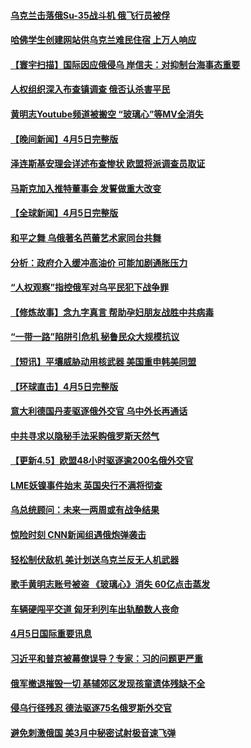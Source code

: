 #### [乌克兰击落俄Su-35战斗机 俄飞行员被俘](../pages/prog202/a103393132.md) 
#### [哈佛学生创建网站供乌克兰难民住宿 上万人响应](../pages/prog202/a103392888.md) 
#### [【寰宇扫描】国际因应俄侵乌 岸信夫：对抑制台海事态重要](../pages/prog202/a103393049.md) 
#### [人权组织深入布查镇调查 俄否认杀害平民](../pages/prog202/a103393053.md) 
#### [黄明志Youtube频道被搬空 “玻璃心”等MV全消失](../pages/prog202/a103392863.md) 
#### [【晚间新闻】4月5日完整版](../pages/prog202/a103393044.md) 
#### [泽连斯基安理会详述布查惨状 欧盟将派调查员取证](../pages/prog202/a103392905.md) 
#### [马斯克加入推特董事会 发誓做重大改变](../pages/prog202/a103392914.md) 
#### [【全球新闻】4月5日完整版](../pages/prog202/a103392866.md) 
#### [和平之舞 乌俄著名芭蕾艺术家同台共舞](../pages/prog202/a103392835.md) 
#### [分析：政府介入缓冲高油价 可能加剧通胀压力](../pages/prog202/a103392806.md) 
#### [“人权观察”指控俄军对乌平民犯下战争罪](../pages/prog202/a103392747.md) 
#### [【修炼故事】念九字真言 帮助孕妇朋友战胜中共病毒](../pages/prog202/a103392786.md) 
#### [“一带一路”陷阱引危机 秘鲁民众大规模抗议](../pages/prog202/a103392779.md) 
#### [【短讯】平壤威胁动用核武器 美国重申韩美同盟](../pages/prog202/a103392776.md) 
#### [【环球直击】4月5日完整版](../pages/prog202/a103392721.md) 
#### [意大利德国丹麦驱逐俄外交官 乌中外长再通话](../pages/prog202/a103392709.md) 
#### [中共寻求以隐秘手法采购俄罗斯天然气](../pages/prog202/a103392561.md) 
#### [【更新4.5】欧盟48小时驱逐逾200名俄外交官](../pages/prog202/a103392315.md) 
#### [LME妖镍事件始末 英国央行不满将彻查](../pages/prog202/a103392607.md) 
#### [乌总统顾问：未来一两周或有战争结果](../pages/prog202/a103392442.md) 
#### [惊险时刻 CNN新闻组遇俄炮弹袭击](../pages/prog202/a103392426.md) 
#### [轻松制伏敌机 美计划送乌克兰反无人机武器](../pages/prog202/a103392412.md) 
#### [歌手黄明志账号被盗 《玻璃心》消失 60亿点击蒸发](../pages/prog202/a103392394.md) 
#### [车辆硬闯平交道 匈牙利列车出轨酿数人丧命](../pages/prog202/a103392367.md) 
#### [4月5日国际重要讯息](../pages/prog202/a103392345.md) 
#### [习近平和普京被幕僚误导？专家：习的问题更严重](../pages/prog202/a103392336.md) 
#### [俄军撤退摧毁一切 基辅郊区发现孩童遗体残缺不全](../pages/prog202/a103392262.md) 
#### [侵乌行径残忍 德法驱逐75名俄罗斯外交官](../pages/prog202/a103392236.md) 
#### [避免刺激俄国 美3月中秘密试射极音速飞弹](../pages/prog202/a103392228.md) 
